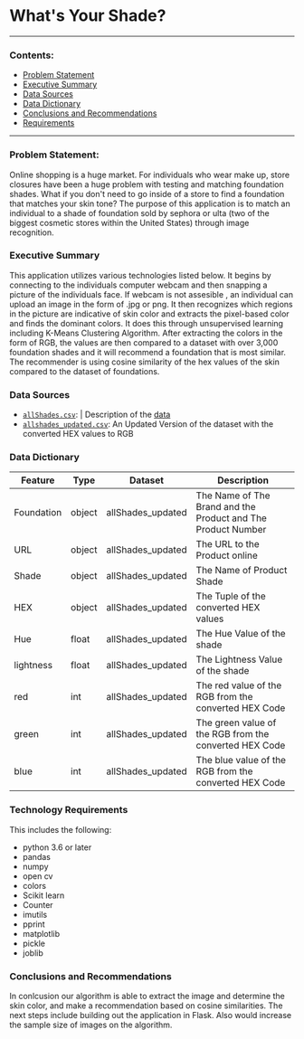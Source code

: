 # What's Your Shade?
---

### Contents:

- [Problem Statement](#Problem-Statement)
- [Executive Summary](#Executive-Summary)
- [Data Sources](#Data-Sources)
- [Data Dictionary](#Data-Dictionary)
- [Conclusions and Recommendations](#Conclusions-and-Recommendations)
- [Requirements](#Requirements)
---

### Problem Statement:

Online shopping is a huge market. For individuals who wear make up, store closures have been a huge problem with testing and matching foundation shades. What if you don't need to go inside of a store to find a foundation that matches your skin tone? The purpose of this application is to match an individual to a shade of foundation sold by sephora or ulta (two of the biggest cosmetic stores within the United States) through image recognition. 



### Executive Summary

This application utilizes various technologies listed below. It begins by connecting to the individuals computer webcam and then snapping a picture of the individuals face. If webcam is not assesible , an individual can upload an image in the form of .jpg or png.  It then recognizes which regions in the picture are indicative of skin color and extracts the pixel-based color and finds the dominant colors. It does this through unsupervised learning including K-Means Clustering Algorithm. After extracting the colors in the form of RGB, the values are then compared to a dataset with over 3,000 foundation shades and it will recommend a foundation that is most similar. The recommender is using cosine similarity of the hex values of the skin compared to the dataset of foundations. 




### Data Sources
* [`allShades.csv`](./Data/allShades.csv):  | Description of the [data](https://github.com/the-pudding/data/tree/master/makeup-shades)
* [`allshades_updated.csv`](./Data/allshades_updated.csv): An Updated Version of the dataset with the converted HEX values to RGB 




### **Data Dictionary**

|Feature|Type|Dataset|Description|
|---|---|---|---|
|Foundation|object|allShades_updated|The Name of The Brand and the Product and The Product Number| 
|URL|object|allShades_updated|The URL to the Product online| 
|Shade|object|allShades_updated|The Name of Product Shade| 
|HEX|object|allShades_updated|The Tuple of the converted HEX values| 
|Hue|float|allShades_updated|The Hue Value of the shade| 
|lightness|float|allShades_updated|The Lightness Value of the shade| 
|red|int|allShades_updated|The red value of the RGB from the converted HEX Code| 
|green|int|allShades_updated|The green value of the RGB from the converted HEX Code| 
|blue|int|allShades_updated|The blue value of the RGB from the converted HEX Code| 



### Technology Requirements 
This includes the following:
- python 3.6 or later
- pandas
- numpy
- open cv 
- colors
- Scikit learn 
- Counter
- imutils
- pprint
- matplotlib
- pickle
- joblib



### Conclusions and Recommendations
In conlcusion our algorithm is able to extract the image and determine the skin color, and make a recommendation based on cosine similarities. The next steps include building out the application in Flask. Also would increase the sample size of images on the algorithm. 
